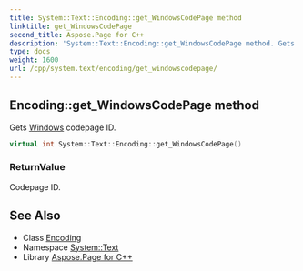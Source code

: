 ```yaml
---
title: System::Text::Encoding::get_WindowsCodePage method
linktitle: get_WindowsCodePage
second_title: Aspose.Page for C++
description: 'System::Text::Encoding::get_WindowsCodePage method. Gets Windows codepage ID in C++.'
type: docs
weight: 1600
url: /cpp/system.text/encoding/get_windowscodepage/
---
```

## Encoding::get_WindowsCodePage method


Gets [Windows](../../../system.windows/) codepage ID.

```cpp
virtual int System::Text::Encoding::get_WindowsCodePage()
```


### ReturnValue

Codepage ID.

## See Also

* Class [Encoding](../)
* Namespace [System::Text](../../)
* Library [Aspose.Page for C++](../../../)
